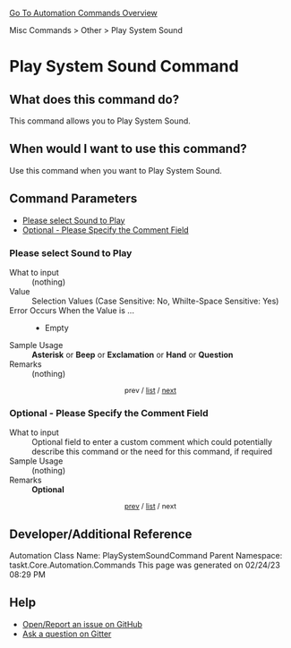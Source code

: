 <!--TITLE: Play System Sound Command -->
<!-- SUBTITLE: a command in the Misc Commands group. -->
[Go To Automation Commands Overview](/automation-commands.md)


Misc Commands &gt; Other &gt; Play System Sound


# Play System Sound Command


## What does this command do?
This command allows you to Play System Sound.


## When would I want to use this command?
Use this command when you want to Play System Sound.


<a id="param_list"></a>
## Command Parameters
- [Please select Sound to Play](#param_0)
- [Optional - Please Specify the Comment Field](#param_1)


<a id="param_0"></a>
### Please select Sound to Play


<dl>
<dt>What to input</dt><dd>(nothing)</dd>
<dt>Value</dt><dd>Selection Values (Case Sensitive: No, Whilte-Space Sensitive: Yes)</dd>
<dt>Error Occurs When the Value is ...</dt><dd><ul>
<li>Empty</li>
</ul></dd>
<dt>Sample Usage</dt><dd><strong>Asterisk</strong> or  <strong>Beep</strong> or  <strong>Exclamation</strong> or  <strong>Hand</strong> or  <strong>Question</strong></dd>
<dt>Remarks</dt><dd>(nothing)</dd>
</dl>




<div style="font-size: 90%; text-align: center">


prev / [list](#param_list) / [next](#param_1)


</div>


<a id="param_1"></a>
### Optional - Please Specify the Comment Field


<dl>
<dt>What to input</dt><dd>Optional field to enter a custom comment which could potentially describe this command or the need for this command, if required</dd>
<dt>Sample Usage</dt><dd>(nothing)</dd>
<dt>Remarks</dt><dd><strong>Optional</strong><br></dd>
</dl>




<div style="font-size: 90%; text-align: center">


[prev](#param_1) / [list](#param_list) / next


</div>


## Developer/Additional Reference
Automation Class Name: PlaySystemSoundCommand
Parent Namespace: taskt.Core.Automation.Commands
This page was generated on 02/24/23 08:29 PM


## Help
- [Open/Report an issue on GitHub](https://github.com/rcktrncn/taskt/issues/new)
- [Ask a question on Gitter](https://gitter.im/taskt-rpa/Lobby)
